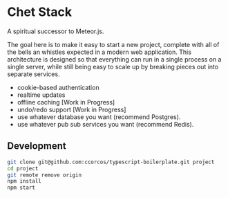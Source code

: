 # Chet Stack

A spiritual successor to Meteor.js.

The goal here is to make it easy to start a new project, complete with all of the bells an whistles expected in a modern web application. This architecture is designed so that everything can run in a single process on a single server, while still being easy to scale up by breaking pieces out into separate services.

- cookie-based authentication
- realtime updates
- offline caching [Work in Progress]
- undo/redo support [Work in Progress]
- use whatever database you want (recommend Postgres).
- use whatever pub sub services you want (recommend Redis).

## Development

```sh
git clone git@github.com:ccorcos/typescript-boilerplate.git project
cd project
git remote remove origin
npm install
npm start
```
